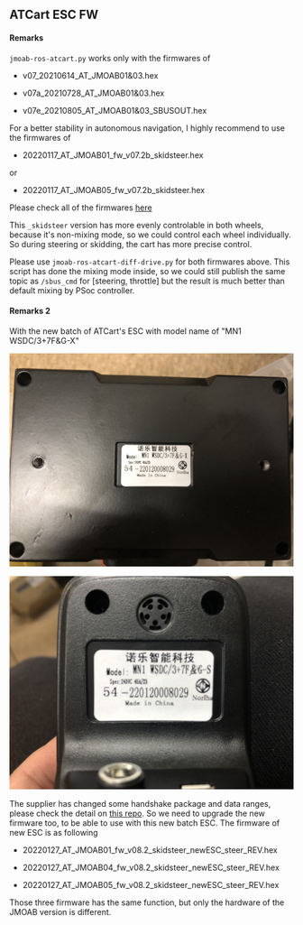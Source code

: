 ## ATCart ESC FW

#### Remarks 

`jmoab-ros-atcart.py` works only with the firmwares of

- v07_20210614_AT_JMOAB01&03.hex

- v07a_20210728_AT_JMOAB01&03.hex

- v07e_20210805_AT_JMOAB01&03_SBUSOUT.hex

For a better stability in autonomous navigation, I highly recommend to use the firmwares of 

- 20220117_AT_JMOAB01_fw_v07.2b_skidsteer.hex 

or 

- 20220117_AT_JMOAB05_fw_v07.2b_skidsteer.hex

Please check all of the firmwares [here](../firmwares/)

This `_skidsteer` version has more evenly controlable in both wheels, because it's non-mixing mode, so we could control each wheel individually. So during steering or skidding, the cart has more precise control.

Please use `jmoab-ros-atcart-diff-drive.py` for both firmwares above. This script has done the mixing mode inside, so we could still publish the same topic as `/sbus_cmd` for [steering, throttle] but the result is much better than default mixing by PSoc controller.

#### Remarks 2

With the new batch of ATCart's ESC with model name of "MN1 WSDC/3+7F&G-X"

![](../images/new_batch_esc_SN.jpeg)

![](../images/new_batch_joystick.jpeg)

The supplier has changed some handshake package and data ranges, please check the detail on [this repo](https://github.com/rasheeddo/BrushlessDriveWheels/tree/new-batch-esc#hack-new-batch-esc). So we need to upgrade the new firmware too, to be able to use with this new batch ESC. The firmware of new ESC is as following

- 20220127_AT_JMOAB01_fw_v08.2_skidsteer_newESC_steer_REV.hex

- 20220127_AT_JMOAB04_fw_v08.2_skidsteer_newESC_steer_REV.hex

- 20220127_AT_JMOAB05_fw_v08.2_skidsteer_newESC_steer_REV.hex

Those three firmware has the same function, but only the hardware of the JMOAB version is different.